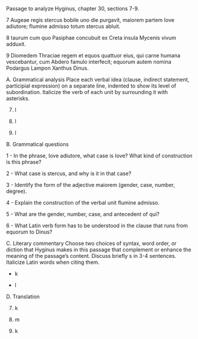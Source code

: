 Passage to analyze
Hyginus, chapter 30, sections 7-9.

7 Augeae regis stercus bobile uno die purgavit, maiorem partem Iove adiutore; flumine admisso totum stercus abluit.

8 taurum cum quo Pasiphae concubuit ex Creta insula Mycenis vivum adduxit.

9 Diomedem Thraciae regem et equos quattuor eius, qui carne humana vescebantur, cum Abdero famulo interfecit; equorum autem nomina Podargus Lampon Xanthus Dinus.

A. Grammatical analysis
Place each verbal idea (clause, indirect statement, participial expression) on a separate line, indented to show its level of subordination. Italicize the verb of each unit by surrounding it with asterisks.

7. l

8. l

9. l

B. Grammatical questions

1 - In the phrase, Iove adiutore, what case is Iove? What kind of construction is this phrase?

2 - What case is stercus, and why is it in that case?

3 - Identify the form of the adjective maiorem (gender, case, number, degree).

4 - Explain the construction of the verbal unit flumine admisso.

5 - What are the gender, number, case, and antecedent of qui?

6 - What Latin verb form has to be understood in the clause that runs from equorum to Dinus?

C. Literary commentary
Choose two choices of syntax, word order, or diction that Hyginus makes in this passage that complement or enhance the meaning of the passage’s content. Discuss briefly s in 3-4 sentences. Italicize Latin words when citing them.

- k

- l

D. Translation

7. k

8. m

9. k
